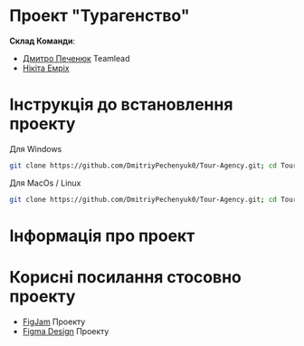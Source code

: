 # Проект "__Турагенство__"

__Склад Команди__:  
* [Дмитро Печенюк](https://github.com/DmitriyPechenyuk0) Teamlead
* [Нікіта Емріх](https://github.com/NikitaEmrih)

# __Інструкція до встановлення проекту__
Для Windows
```bash
git clone https://github.com/DmitriyPechenyuk0/Tour-Agency.git; cd Tour-Agency; python -m venv virtualenv; virtualenv\Scripts\activate.bat; pip install -r requirements.txt; cd main; flask --app settings db init; flask --app settings db migrate; flask --app settings db upgrade
```
Для MacOs / Linux
```bash
git clone https://github.com/DmitriyPechenyuk0/Tour-Agency.git; cd Tour-Agency; python3 -m venv virtualenv; source virtualenv/bin/activate; pip3 install -r requirements.txt; cd main; flask --app settings db init; flask --app settings db migrate; flask --app settings db upgrade
```

# __Інформація про проект__  


# __Корисні посилання стосовно проекту__

* [FigJam](https://www.figma.com/board/Elnz9ANimp41b5wyzRcFNi/FigJam-Tour-Agency?node-id=0-1&node-type=canvas&t=K54qw7plKLopTqv6-0) Проекту  
* [Figma Design](https://www.figma.com/design/cVLmwTnv9ghHVv1ptnAtir/Design-Tour-Agency?node-id=1-4&node-type=canvas&t=K54qw7plKLopTqv6-0) Проекту
